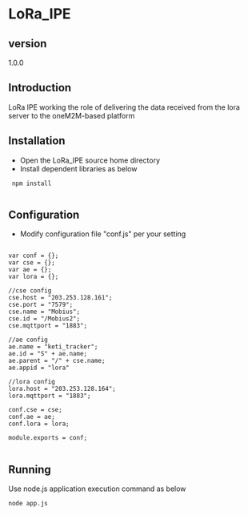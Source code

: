 # LoRa_IPE

## version 
1.0.0

## Introduction
LoRa IPE working the role of delivering the data received from the lora server to the oneM2M-based platform

## Installation
- Open the LoRa_IPE source home directory
- Install dependent libraries as below
```
 npm install
 
```
## Configuration
- Modify configuration file "conf.js" per your setting
```
 
var conf = {};
var cse = {};
var ae = {};
var lora = {};

//cse config
cse.host = "203.253.128.161";
cse.port = "7579";
cse.name = "Mobius";
cse.id = "/Mobius2";
cse.mqttport = "1883";

//ae config
ae.name = "keti_tracker";
ae.id = "S" + ae.name;
ae.parent = "/" + cse.name;
ae.appid = "lora"

//lora config
lora.host = "203.253.128.164";
lora.mqttport = "1883";

conf.cse = cse;
conf.ae = ae;
conf.lora = lora;

module.exports = conf;
 
```
## Running
Use node.js application execution command as below
```
node app.js
```
